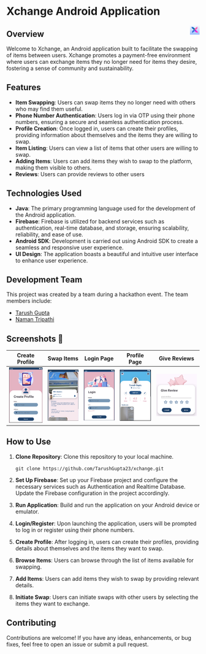 # Xchange Android Application

<img align="right" alt="Loading Screenshots..." width="5%" height="5%" src="https://github.com/TarushGupta23/storage/blob/main/Xchange/app_icon.jpeg" align="right">

## Overview 

Welcome to Xchange, an Android application built to facilitate the swapping of items between users. Xchange promotes a payment-free environment where users can exchange items they no longer need for items they desire, fostering a sense of community and sustainability.

## Features

- **Item Swapping**: Users can swap items they no longer need with others who may find them useful.
- **Phone Number Authentication**: Users log in via OTP using their phone numbers, ensuring a secure and seamless authentication process.
- **Profile Creation**: Once logged in, users can create their profiles, providing information about themselves and the items they are willing to swap.
- **Item Listing**: Users can view a list of items that other users are willing to swap.
- **Adding Items**: Users can add items they wish to swap to the platform, making them visible to others.
- **Reviews**: Users can provide reviews to other users

## Technologies Used

- **Java**: The primary programming language used for the development of the Android application.
- **Firebase**: Firebase is utilized for backend services such as authentication, real-time database, and storage, ensuring scalability, reliability, and ease of use.
- **Android SDK**: Development is carried out using Android SDK to create a seamless and responsive user experience.
- **UI Design**: The application boasts a beautiful and intuitive user interface to enhance user experience.

## Development Team

This project was created by a team during a hackathon event. The team members include:

- [Tarush Gupta](https://github.com/TarushGupta23)
- [Naman Tripathi](https://github.com/NamanTripathi937)

## Screenshots 📸
| Create Profile | Swap Items | Login Page | Profile Page | Give Reviews |
|---------------|---------------|---------------|---------------|---------------|
| ![img1](https://github.com/TarushGupta23/storage/blob/main/Xchange/img1.png) | ![img2](https://github.com/TarushGupta23/storage/blob/main/Xchange/img2.png) | ![Video 3](https://github.com/TarushGupta23/storage/blob/main/Xchange/img3.png) | ![Video 4](https://github.com/TarushGupta23/storage/blob/main/Xchange/img4.png) | ![Video 5](https://github.com/TarushGupta23/storage/blob/main/Xchange/img5.png) |


## How to Use

1. **Clone Repository**: Clone this repository to your local machine.
   ```
   git clone https://github.com/TarushGupta23/xchange.git
   ```

2. **Set Up Firebase**: Set up your Firebase project and configure the necessary services such as Authentication and Realtime Database. Update the Firebase configuration in the project accordingly.

3. **Run Application**: Build and run the application on your Android device or emulator.

4. **Login/Register**: Upon launching the application, users will be prompted to log in or register using their phone numbers.

5. **Create Profile**: After logging in, users can create their profiles, providing details about themselves and the items they want to swap.

6. **Browse Items**: Users can browse through the list of items available for swapping.

7. **Add Items**: Users can add items they wish to swap by providing relevant details.

8. **Initiate Swap**: Users can initiate swaps with other users by selecting the items they want to exchange.

## Contributing

Contributions are welcome! If you have any ideas, enhancements, or bug fixes, feel free to open an issue or submit a pull request.
